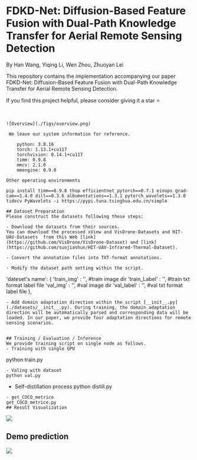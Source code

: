 # FDKD-Net: Diffusion-Based Feature Fusion with Dual-Path Knowledge Transfer for Aerial Remote Sensing Detection

By Han Wang, Yiqing Li, Wen Zhou, Zhuoyan Lei 

This repository contains the implementation accompanying our paper FDKD-Net: Diffusion-Based Feature Fusion with Dual-Path Knowledge Transfer for Aerial Remote Sensing Detection.

If you find this project helpful, please consider giving it a star ⭐

```


![Overview](./figs/overview.png)

 We leave our system information for reference.

    python: 3.8.16
    torch: 1.13.1+cu117
    torchvision: 0.14.1+cu117
    timm: 0.9.8
    mmcv: 2.1.0
    mmengine: 0.9.0

Other operating environments    

pip install timm==0.9.8 thop efficientnet_pytorch==0.7.1 einops grad-cam==1.4.8 dill==0.3.6 albumentations==1.3.1 pytorch_wavelets==1.3.0 tidecv PyWavelets -i https://pypi.tuna.tsinghua.edu.cn/simple

## Dataset Preparation
Please construct the datasets following these steps:

- Download the datasets from their sources. 
You can download the processed xView and VisDrone-Datasets and HIT-UAV-Datasets  from this Web [link](https://github.com/VisDrone/VisDrone-Dataset) and [link](https://github.com/suojiashun/HIT-UAV-Infrared-Thermal-Dataset).

- Convert the annotation files into TXT-format annotations.

- Modify the dataset path setting within the script.

```
'dateset's name': {
    'train_img'  : '',  #train image dir
    'train_Label' : '',  #train txt format label file
    'val_img'    : '',  #val image dir
    'val_label'   : '',  #val txt format label file
},
```
- Add domain adaptation direction within the script [__init__.py](./datasets/__init__.py). During training, the domain adaptation direction will be automatically parsed and corresponding data will be loaded. In our paper, we provide four adaptation directions for remote sensing scenarios.
```

```

## Training / Evaluation / Inference
We provide training script on single node as follows.
- Training with single GPU
```
python train.py
```
- Valing with dataset
python val.py
```
- Self-distillation process 
python distill.py
```
- get_COCO_metrice
get_COCO_metrice.py
## Result Visualization 
```
![](/figs/experiment.png)
## Demo prediction

![](/figs/prediction.png)

